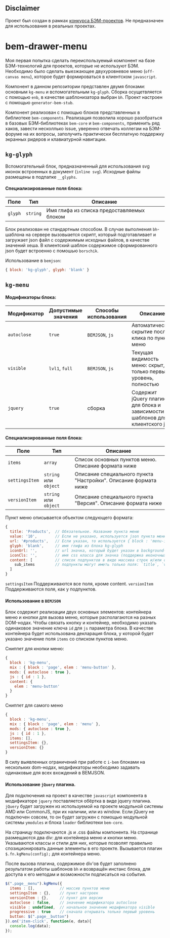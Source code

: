 ## Disclaimer
Проект был создан в рамках [конкурса БЭМ-проектов](https://ru.bem.info/blog/bem-competition-winners).
Не предназначен для использования в реальных проектах.

# bem-drawer-menu

Моя первая попытка сделать переиспользуемый компонент на базе БЭМ-технологий для
проектов, которые не используют БЭМ.
Необходимо было сделать выезжающее двухуровневое меню (`off-canvas menu`),
которое будет формироваться в клиентском `javascript`.

Компонент в данном репозитории представлен двумя блоками:
основным `kg-menu` и вспомогательным `kg-glyph`.
Сборка осущетвляется с помощью `enb`, в качестве шаблонизатора выбран `bh`.
Проект настроен с помощью `generator-bem-stub`.

Компонент реализован с помощью блоков представленных в библиотеке `bem-components`.
Реализация позволила хорошо разобраться в базовых БЭМ-библиотеках
`bem-core` и `bem-components`, применить ряд хаков, завести несколлько issue,
уверенно отвечать коллегам на БЭМ-форуме на их вопросы, заполучить практически
бесплатную поддержку экранных ридеров и клавиатурной навигации.

## `kg-glyph`
Вспомогательный блок, предназначенный для использования svg иконок встроенных в
документ (`inline svg`).
Исходные файлы размещены в подпапке `__glyphs`.

#### Специализированные поля блока:

| Поле | Тип | Описание |
|---|---|---|
| `glyph` | `string` | Имя глифа из списка предоставляемых блоком |

Блок реализован не стандартным способом.
В случае выполнения `bh`-шаблона на сервере вызовыается скрипт, который подготавливает
и загружает json файл с содержимым исходных файлов, в качестве значений хеша.
В клиентский шаблон содержимое сформированного json будет встроенно с помошью `borschik`.

Использование в `bemjson`:
```js
{ block: 'kg-glyph', glyph: 'blank' }
```

## `kg-menu`

#### Модификаторы блока:

| Модификатор |	Допустимые значения |	Способы использования |	Описание | 
|---|---|---|---|
| `autoclose` | `true` | `BEMJSON`, `js` | Автоматическое скрытие после клика по пункту меню |
| `visible` | `lvl1`, `full` | `BEMJSON`, `js` | Текущая видимость меню: скрыт, только первый уровень, полностью |
| `jquery` | `true` | сборка | Содержит jQuery плагин для блока и зависимости от шаблонов для клиентского js |

#### Специализированные поля блока:

| Поле | Тип | Описание |
|---|---|---|
| `items` | `array` | Список основных пунктов меню. Описание формата ниже |
| `settingsItem` | `string` или `object` | Описание специального пункта "Настройки". Описание формата ниже |
| `versionItem` | `string` или `object` | Описание специального пункта "Версия". Описание формата ниже |

Пункт меню описывается объектом следующего формата:
```js
{
  title: 'Products',  // Обязательное. Название пункта меню
  value: '10',        // Если не указано, используется json пункта меню
  url: '#products',   // Если указан, то используется { block : 'menu-item', mods : { type : 'link' } }
  glyph: 'blank',     // имя глифа из блока kg-glyph
  iconUrl: '',        // url значка, который будет указан в background-image
  iconCls: '',        // имя css класса для значка (поддержка иконочных шрифтов)
  content: [          // список подпунктов в виде массива строк и/или объектов с полями
    sub_items         // подпункты могут иметь только поля: `title`, `value` и `url`.
  ]
}
```
`settingsItem` Поддерживаются все поля, кроме content.
`versionItem` Поддерживаются поля, как у подпунктов.

#### Использование в `BEMJSON`

Блок содержит реализации двух основных элементов: контейнера меню и кнопки для вызова меню,
которые располагаются на разных DOM-нодах. Чтобы связать кнопку и контейнер,
необходимо указать одинаковое значение ключа `id` для `js` параметра блока.
В качестве контейнера будет использована декларация блока, у которой будет
указано значение поля `items` со списком пунктов меню.

Сниппет для кнопки меню:
```js
{ 
  block : 'kg-menu',
  mix : { block : 'page', elem : 'menu-button' },
  mods: { autoclose : true },
  js : { id : 1 },
  content: {
    elem : 'menu-button'
  }
}
```
Сниппет для самого меню
```js
{ 
  block : 'kg-menu',
  mix : { block : 'page', elem : 'menu' },
  mods: { autoclose : true },
  js : { id : 1 },
  items: [],
  settingsItem: {},
  versionItem: {}
}
```

В силу выявленных ограничений при работе с `i-bem` блоками на нескольких dom-нодах,
модификаторы необходимо задавать одинаковые для всех вхождений в BEMJSON.

#### Использование `jQuery` плагина.

Для подключения на проект в качестве `javascript` компонента в модификаторе `jquery` 
поставляется обёртка в виде jquery плагина.
`jQuery` будет загружен из используемой на проекте модульной системы AMD или CommonJS,
при их наличии, или из window. Если jQuery не подключен совсем, то он будет загружен
с помощью модульной системы `ymodules` и блока `loader` библиотеки `bem-core`.

На страницу подключаются .js и .css файлы компонента.
На странице размещаются два div: для контейнера меню и кнопки меню.
Указываются классы и стили для них, которые позволят правильно спозиционировать
данные элементы в его проекте.
Вызывается плагин `$.fn.kgMenu(config);` для контейнера меню.

После вызова плагина, содержимое div'ов будет заполнено результатом работы
шаблонов `bh` и возвращён инстанс блока, для доступа к его методам и возможности
подписаться на события.

```js
$(".page__menu").kgMenu({
  items : [],           // массив пунктов меню
  settingsItem : {},    // пункт настроек
  versionItem : {},     // пункт для версии
  autoclose : false,    // значение модификатора autoclose
  visible : undefined,  // начальное значение модификатора visible
  progressive : true    // сначала открывать только первый уровень
  button: $(".page__button")
}).on('item-click', function(e, data){
  console.log(data);
});
```

